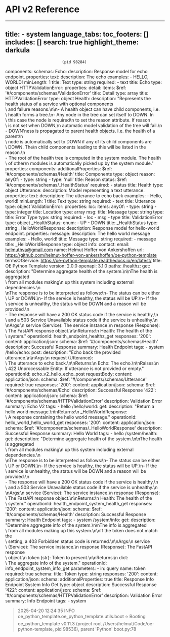 # API v2 Reference
---
title:       - system
language_tabs:
toc_footers: []
includes: []
search: true
highlight_theme: darkula
---


                             (pid 98284)                                                                                                                                                                        
components:
  schemas:
    Echo:
      description: Response model for echo endpoint.
      properties:
        text:
          description: The echo
          examples:
          - HELLO, WORLD!
          minLength: 1
          title: Text
          type: string
      required:
      - text
      title: Echo
      type: object
    HTTPValidationError:
      properties:
        detail:
          items:
            $ref: '#/components/schemas/ValidationError'
          title: Detail
          type: array
      title: HTTPValidationError
      type: object
    Health:
      description: "Represents the health status of a service with optional components\
        \ and failure reasons.\n\n- A health object can have child components, i.e.\
        \ health forms a tree.\n- Any node in the tree can set itself to DOWN. In\
        \ this case the node is required\n    to set the reason attribute. If reason\
        \ is not set when DOWN,\n    automatic model validation of the tree will fail.\n\
        - DOWN'ness is propagated to parent health objects. I.e. the health of a parent\n\
        \    node is automatically set to DOWN if any of its child components are\
        \ DOWN. The\n    child components leading to this will be listed in the reason.\n\
        - The root of the health tree is computed in the system module. The health\
        \ of other\n    modules is automatically picked up by the system module."
      properties:
        components:
          additionalProperties:
            $ref: '#/components/schemas/Health'
          title: Components
          type: object
        reason:
          anyOf:
          - type: string
          - type: 'null'
          title: Reason
        status:
          $ref: '#/components/schemas/_HealthStatus'
      required:
      - status
      title: Health
      type: object
    Utterance:
      description: Model representing a text utterance.
      properties:
        text:
          description: The utterance to echo back
          examples:
          - Hello, world!
          minLength: 1
          title: Text
          type: string
      required:
      - text
      title: Utterance
      type: object
    ValidationError:
      properties:
        loc:
          items:
            anyOf:
            - type: string
            - type: integer
          title: Location
          type: array
        msg:
          title: Message
          type: string
        type:
          title: Error Type
          type: string
      required:
      - loc
      - msg
      - type
      title: ValidationError
      type: object
    _HealthStatus:
      enum:
      - UP
      - DOWN
      title: _HealthStatus
      type: string
    _HelloWorldResponse:
      description: Response model for hello-world endpoint.
      properties:
        message:
          description: The hello world message
          examples:
          - Hello, world!
          title: Message
          type: string
      required:
      - message
      title: _HelloWorldResponse
      type: object
info:
  contact:
    email: helmuthva@gmail.com
    name: Helmut Hoffer von Ankershoffen
    url: https://github.com/helmut-hoffer-von-ankershoffen/oe-python-template
  termsOfService: https://oe-python-template.readthedocs.io/en/latest/
  title: OE Python Template
  version: 2.0.0
openapi: 3.1.0
paths:
  /healthz:
    get:
      description: "Determine aggregate health of the system.\n\nThe health is aggregated\
        \ from all modules making\n    up this system including external dependencies.\n\
        \nThe response is to be interpreted as follows:\n- The status can be either\
        \ UP or DOWN.\n- If the service is healthy, the status will be UP.\n- If the\
        \ service is unhealthy, the status will be DOWN and a reason will be provided.\n\
        - The response will have a 200 OK status code if the service is healthy,\n\
        \    and a 503 Service Unavailable status code if the service is unhealthy.\n\
        \nArgs:\n    service (Service): The service instance.\n    response (Response):\
        \ The FastAPI response object.\n\nReturns:\n    Health: The health of the\
        \ system."
      operationId: health_endpoint_healthz_get
      responses:
        '200':
          content:
            application/json:
              schema:
                $ref: '#/components/schemas/Health'
          description: Successful Response
      summary: Health Endpoint
      tags:
      - system
  /hello/echo:
    post:
      description: "Echo back the provided utterance.\n\nArgs:\n    request (Utterance):\
        \ The utterance to echo back.\n\nReturns:\n    Echo: The echo.\n\nRaises:\n\
        \    422 Unprocessable Entity: If utterance is not provided or empty."
      operationId: echo_v2_hello_echo_post
      requestBody:
        content:
          application/json:
            schema:
              $ref: '#/components/schemas/Utterance'
        required: true
      responses:
        '200':
          content:
            application/json:
              schema:
                $ref: '#/components/schemas/Echo'
          description: Successful Response
        '422':
          content:
            application/json:
              schema:
                $ref: '#/components/schemas/HTTPValidationError'
          description: Validation Error
      summary: Echo V2
      tags:
      - hello
  /hello/world:
    get:
      description: "Return a hello world message.\n\nReturns:\n    _HelloWorldResponse:\
        \ A response containing the hello world message."
      operationId: hello_world_hello_world_get
      responses:
        '200':
          content:
            application/json:
              schema:
                $ref: '#/components/schemas/_HelloWorldResponse'
          description: Successful Response
      summary: Hello World
      tags:
      - hello
  /system/health:
    get:
      description: "Determine aggregate health of the system.\n\nThe health is aggregated\
        \ from all modules making\n    up this system including external dependencies.\n\
        \nThe response is to be interpreted as follows:\n- The status can be either\
        \ UP or DOWN.\n- If the service is healthy, the status will be UP.\n- If the\
        \ service is unhealthy, the status will be DOWN and a reason will be provided.\n\
        - The response will have a 200 OK status code if the service is healthy,\n\
        \    and a 503 Service Unavailable status code if the service is unhealthy.\n\
        \nArgs:\n    service (Service): The service instance.\n    response (Response):\
        \ The FastAPI response object.\n\nReturns:\n    Health: The health of the\
        \ system."
      operationId: health_endpoint_system_health_get
      responses:
        '200':
          content:
            application/json:
              schema:
                $ref: '#/components/schemas/Health'
          description: Successful Response
      summary: Health Endpoint
      tags:
      - system
  /system/info:
    get:
      description: "Determine aggregate info of the system.\n\nThe info is aggregated\
        \ from all modules making up this system.\n\nIf the token does not match the\
        \ setting, a 403 Forbidden status code is returned.\n\nArgs:\n    service\
        \ (Service): The service instance.\n    response (Response): The FastAPI response\
        \ object.\n    token (str): Token to present.\n\nReturns:\n    dict:\
        \ The aggregate info of the system."
      operationId: info_endpoint_system_info_get
      parameters:
      - in: query
        name: token
        required: true
        schema:
          title: Token
          type: string
      responses:
        '200':
          content:
            application/json:
              schema:
                additionalProperties: true
                title: Response Info Endpoint System Info Get
                type: object
          description: Successful Response
        '422':
          content:
            application/json:
              schema:
                $ref: '#/components/schemas/HTTPValidationError'
          description: Validation Error
      summary: Info Endpoint
      tags:
      - system

> 2025-04-20 12:24:35 INFO     oe_python_template.oe_python_template.utils.boot ⭐ Booting oe_python_template v0.11.3 (project root /Users/helmut/Code/oe-python-template, pid 98536), parent 'Python'  boot.py:78
